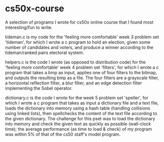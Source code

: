 # cs50x-course

A selection of programs I wrote for cs50x online course that I found most interesting/fun to write.

tideman.c is my code for the 'feeling more comfortable' week 3 problem set 'tideman', 
for which I wrote a c program to hold an election, given some number of candidates and voters, 
and produce a winner according to the tideman/ranked pairs electoral system.

helpers.c is the code I wrote (as opposed to distribution code) for the 'feeling more comfortable' 
week 4 problem set 'filters', for which I wrote a c program that takes a bmp as input, applies
one of four filters to the bitmap, and outputs the resulting bmp as a file. The four filters are
a grayscale filter, a horizontal reflection filter, a blur filter, and an edge detection filter
implementing the Sobel operator.

dictionary.c is the code I wrote for the week 5 problem set 'speller', for which I wrote a c program 
that takes as input a dictionary file and a text file, loads the dictionary into memory using a hash
table (handling collisions using linked lists), then spellchecks the content of the text file according 
to the given dictionary. The challenge for this pset was to load the dictionary into memory and check
the given text as quickly as possible (wall-clock time); the average performance (as time to load & check)
of my program was within 5% of that of the cs50 staff's model program.
